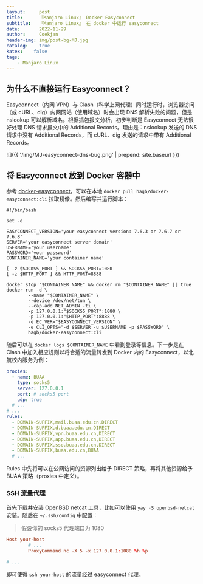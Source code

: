 ```yaml
---	
layout:     post	
title:      『Manjaro Linux』 Docker Easyconnect	
subtitle:   『Manjaro Linux』 在 docker 中运行 easyconnect    
date:       2022-11-29	   
author:     Coekjan 
header-img: img/post-bg-MJ.jpg	
catalog:    true	
katex:    false    
tags:	
    - Manjaro Linux  
---
```


## 为什么不直接运行 Easyconnect？

Easyconnect（内网 VPN）与 Clash（科学上网代理）同时运行时，浏览器访问（或 cURL、dig）内网网站（使用域名）时会出现 DNS 解析失败的问题，但是 nslookup 可以解析域名。根据抓包报文分析，初步判断是 Easyconnect 无法很好处理 DNS 请求报文中的 Additional Records。理由是：nslookup 发送的 DNS 请求中没有 Additional Records，而 cURL、dig 发送的请求中带有 Additional Records。

![]({{ '/img/MJ-easyconnect-dns-bug.png' | prepend: site.baseurl }})

## 将 Easyconnect 放到 Docker 容器中

参考 [docker-easyconnect](https://github.com/Hagb/docker-easyconnect)，可以在本地 `docker pull hagb/docker-easyconnect:cli` 拉取镜像。然后编写并运行脚本：

```shell
#!/bin/bash

set -e

EASYCONNECT_VERSION='your easyconnect version: 7.6.3 or 7.6.7 or 7.6.8'
SERVER='your easyconnect server domain'
USERNAME='your username'
PASSWORD='your password'
CONTAINER_NAME='your container name'

[ -z $SOCKS5_PORT ] && SOCKS5_PORT=1080
[ -z $HTTP_PORT ] && HTTP_PORT=8888

docker stop "$CONTAINER_NAME" && docker rm "$CONTAINER_NAME" || true
docker run -d \
        --name "$CONTAINER_NAME" \
        --device /dev/net/tun \
        --cap-add NET_ADMIN -ti \
        -p 127.0.0.1:"$SOCKS5_PORT":1080 \
        -p 127.0.0.1:"$HTTP_PORT":8888 \
        -e EC_VER="$EASYCONNECT_VERSION" \
        -e CLI_OPTS="-d $SERVER -u $USERNAME -p $PASSWORD" \
        hagb/docker-easyconnect:cli
```

随后可以在 `docker logs $CONTAINER_NAME` 中看到登录等信息。下一步是在 Clash 中加入相应规则以将合适的流量转发到 Docker 内的 Easyconnect，以北航校内服务为例：

```yml
proxies:
  - name: BUAA
    type: socks5
    server: 127.0.0.1
    port: # socks5 port
    udp: true
  # ...
# ...
rules:
  - DOMAIN-SUFFIX,mail.buaa.edu.cn,DIRECT
  - DOMAIN-SUFFIX,d.buaa.edu.cn,DIRECT
  - DOMAIN-SUFFIX,vpn.buaa.edu.cn,DIRECT
  - DOMAIN-SUFFIX,app.buaa.edu.cn,DIRECT
  - DOMAIN-SUFFIX,sso.buaa.edu.cn,DIRECT
  - DOMAIN-SUFFIX,buaa.edu.cn,BUAA
  # ...
```

Rules 中先将可以在公网访问的资源列出给予 DIRECT 策略，再将其他资源给予 BUAA 策略（proxies 中定义）。

### SSH 流量代理

首先下载并安装 OpenBSD netcat 工具，比如可以使用 `yay -S openbsd-netcat` 安装。随后在 `~/.ssh/config` 中配置：

> 假设你的 socks5 代理端口为 1080

```conf
Host your-host
        # ...
        ProxyCommand nc -X 5 -x 127.0.0.1:1080 %h %p

# ...
```

即可使得 `ssh your-host` 的流量经过 easyconnect 代理。
